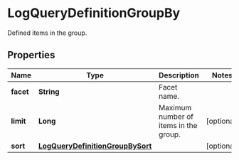 

# LogQueryDefinitionGroupBy

Defined items in the group.

## Properties

Name | Type | Description | Notes
------------ | ------------- | ------------- | -------------
**facet** | **String** | Facet name. | 
**limit** | **Long** | Maximum number of items in the group. |  [optional]
**sort** | [**LogQueryDefinitionGroupBySort**](LogQueryDefinitionGroupBySort.md) |  |  [optional]



